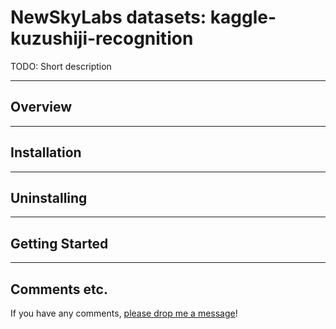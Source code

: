 

# NewSkyLabs datasets: kaggle-kuzushiji-recognition



TODO: Short description

---

## Overview

---

## Installation

---

## Uninstalling

---

## Getting Started

---

## Comments etc.

If you have any comments, [please drop me a message](http://dietrich.formgames.org/email/)!

